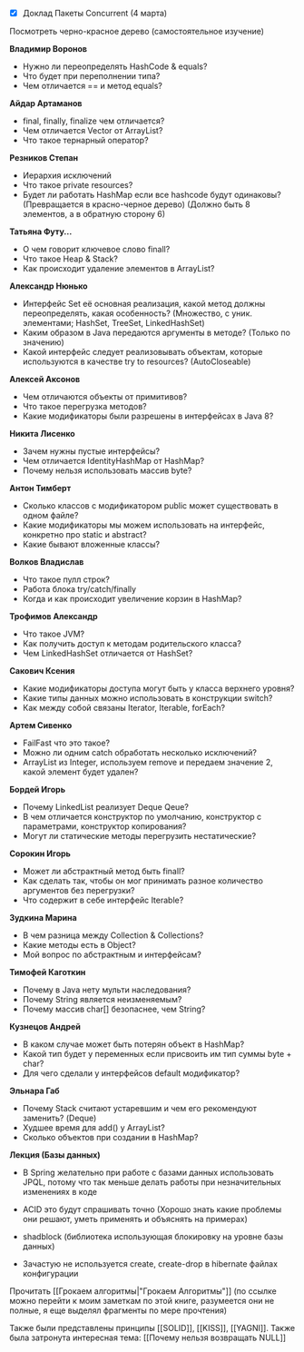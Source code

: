 
- [x] Доклад Пакеты Concurrent (4 марта)

Посмотреть черно-красное дерево (самостоятельное изучение)

__Владимир Воронов__
- Нужно ли переопределять HashCode & equals?
- Что будет при переполнении типа?
- Чем отличается == и метод equals?

__Айдар Артаманов__
- final, finally, finalize чем отличается?
- Чем отличается Vector от ArrayList?
- Что такое тернарный оператор?

__Резников Степан__
- Иерархия исключений
- Что такое private resources?
- Будет ли работать HashMap если все hashcode будут одинаковы? (Превращается в красно-черное дерево) (Должно быть 8 элементов, а в обратную сторону 6)

__Татьяна Футу...__
- О чем говорит ключевое слово finall?
- Что такое Heap & Stack?
- Как происходит удаление элементов в ArrayList?

__Александр Нюнько__
- Интерфейс Set её основная реализация, какой метод должны переопределять, какая особенность? (Множество, с уник. элементами; HashSet, TreeSet, LinkedHashSet)
- Каким образом в Java передаются аргументы в методе? (Только по значению)
- Какой интерфейс следует реализовывать объектам, которые используются в качестве try to resources? (AutoCloseable)

__Алексей Аксонов__
- Чем отличаются объекты от примитивов?
- Что такое перегрузка методов?
- Какие модификаторы были разрешены в интерфейсах в Java 8?

__Никита Лисенко__
- Зачем нужны пустые интерфейсы?
- Чем отличается IdentityHashMap от HashMap?
- Почему нельзя использовать массив byte?

__Антон Тимберт__
- Сколько классов с модификатором public может существовать в одном файле?
- Какие модификаторы мы можем использовать на интерфейс, конкретно про static и abstract?
- Какие бывают вложенные классы?

__Волков Владислав__
- Что такое пулл строк?
- Работа блока try/catch/finally
- Когда и как происходит увеличение корзин в HashMap?

__Трофимов Александр__
- Что такое JVM?
- Как получить доступ к методам родительского класса?
- Чем LinkedHashSet отличается от HashSet?

__Сакович Ксения__
- Какие модификаторы доступа могут быть у класса верхнего уровня?
- Какие типы данных можно использовать в конструкции switch?
- Как между собой связаны Iterator, Iterable, forEach?

__Артем Сивенко__
- FailFast что это такое?
- Можно ли одним catch обработать несколько исключений?
- ArrayList из Integer, используем remove и передаем значение 2, какой элемент будет удален?

__Бордей Игорь__
- Почему LinkedList реализует Deque Qeue?
- В чем отличается конструктор по умолчанию, конструктор с параметрами, конструктор копирования?
- Могут ли статические методы перегрузить нестатические?

__Сорокин Игорь__
- Может ли абстрактный метод быть finall?
- Как сделать так, чтобы он мог принимать разное количество аргументов без перегрузки?
- Что содержит в себе интерфейс Iterable?

__Зудкина Марина__
- В чем разница между Collection & Collections?
- Какие методы есть в Object?
- Мой вопрос по абстрактным и интерфейсам?

__Тимофей Каготкин__
- Почему в Java нету мульти наследования?
- Почему String является неизменяемым?
- Почему массив char[] безопаснее, чем String?

__Кузнецов Андрей__
- В каком случае может быть потерян объект в HashMap?
- Какой тип будет у переменных если присвоить им тип суммы byte + char?
- Для чего сделали у интерфейсов default модификатор?

__Эльнара Габ__
- Почему Stack считают устаревшим и чем его рекомендуют заменить? (Deque)
- Худшее время для add() у ArrayList?
- Сколько объектов при создании в HashMap?

**Лекция (Базы данных)**
- В Spring желательно при работе с базами данных использовать JPQL, потому что так меньше делать работы при незначительных изменениях в коде

- ACID это будут спрашивать точно (Хорошо знать какие проблемы они решают, уметь применять и объяснять на примерах)

- shadblock (библиотека использующая блокировку на уровне базы данных)

- Зачастую не используется create, create-drop в hibernate файлах конфигурации

Прочитать [[Грокаем алгоритмы|"Грокаем Алгоритмы"]] (по ссылке можно перейти к моим заметкам по этой книге, разумеется они не полные, я еще выделял фрагменты по мере прочтения)

Также были представлены принципы [[SOLID]], [[KISS]], [[YAGNI]]. Также была затронута интересная тема: [[Почему нельзя возвращать NULL]]